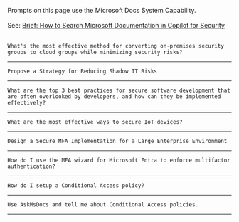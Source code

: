 Prompts on this page use the Microsoft Docs System Capability. <br><br>
See: <a href="https://rodtrent.substack.com/p/brief-how-to-search-microsoft-documentation" target="_blank">Brief: How to Search Microsoft Documentation in Copilot for Security</a> 
<br><br>

```
What's the most effective method for converting on-premises security groups to cloud groups while minimizing security risks?
```
---
```
Propose a Strategy for Reducing Shadow IT Risks
```
---
```
What are the top 3 best practices for secure software development that are often overlooked by developers, and how can they be implemented effectively?
```
---
```
What are the most effective ways to secure IoT devices?
```
---
```
Design a Secure MFA Implementation for a Large Enterprise Environment
```
---
```
How do I use the MFA wizard for Microsoft Entra to enforce multifactor authentication?
```
---
```
How do I setup a Conditional Access policy?
```
---
```
Use AskMsDocs and tell me about Conditional Access policies.
```
---

